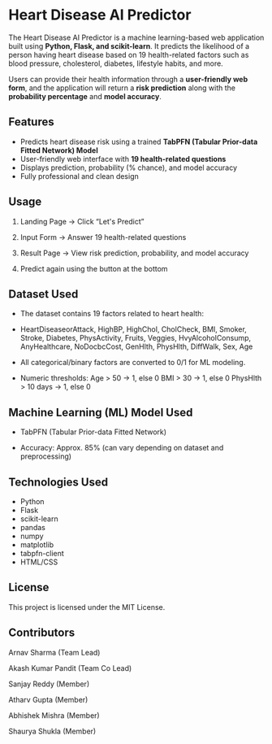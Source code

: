 # Heart Disease AI Predictor

The Heart Disease AI Predictor is a machine learning-based web application built using **Python, Flask, and scikit-learn**. It predicts the likelihood of a person having heart disease based on 19 health-related factors such as blood pressure, cholesterol, diabetes, lifestyle habits, and more.  

Users can provide their health information through a **user-friendly web form**, and the application will return a **risk prediction** along with the **probability percentage** and **model accuracy**.

## Features
- Predicts heart disease risk using a trained **TabPFN (Tabular Prior-data Fitted Network) Model**
- User-friendly web interface with **19 health-related questions**
- Displays prediction, probability (% chance), and model accuracy
- Fully professional and clean design

## Usage

1. Landing Page → Click “Let's Predict”

2. Input Form → Answer 19 health-related questions

3. Result Page → View risk prediction, probability, and model accuracy

4. Predict again using the button at the bottom

## Dataset Used

- The dataset contains 19 factors related to heart health:

- HeartDiseaseorAttack, HighBP, HighChol, CholCheck, BMI, Smoker, Stroke, Diabetes, PhysActivity, Fruits, Veggies, HvyAlcoholConsump, AnyHealthcare, NoDocbcCost, GenHlth, PhysHlth, DiffWalk, Sex, Age

- All categorical/binary factors are converted to 0/1 for ML modeling.

- Numeric thresholds:
Age > 50 → 1, else 0
BMI > 30 → 1, else 0
PhysHlth > 10 days → 1, else 0

## Machine Learning (ML) Model Used

- TabPFN (Tabular Prior-data Fitted Network)

- Accuracy: Approx. 85% (can vary depending on dataset and preprocessing)

## Technologies Used

- Python
- Flask
- scikit-learn
- pandas
- numpy
- matplotlib
- tabpfn-client
- HTML/CSS

## License

This project is licensed under the MIT License.

## Contributors

Arnav Sharma (Team Lead)

Akash Kumar Pandit (Team Co Lead)

Sanjay Reddy (Member)

Atharv Gupta (Member)

Abhishek Mishra (Member)

Shaurya Shukla (Member)
